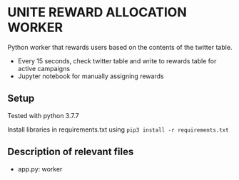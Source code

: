 # UNITE REWARD ALLOCATION WORKER

Python worker that rewards users based on the contents of the twitter table.

* Every 15 seconds, check twitter table and write to rewards table for active campaigns
* Jupyter notebook for manually assigning rewards


## Setup 
Tested with python 3.7.7

Install libraries in requirements.txt using
`pip3 install -r requirements.txt`

## Description of relevant files

* app.py: worker